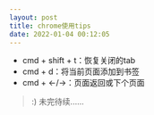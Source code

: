```yaml
---
layout: post
title: chrome使用tips
date: 2022-01-04 00:12:05
---
```


- cmd + shift + t：恢复关闭的tab
- cmd + d：将当前页面添加到书签
- cmd + <-/->：页面返回或下个页面

> :) 未完待续......
